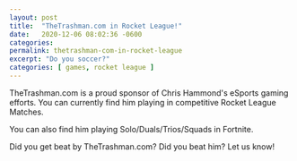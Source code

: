 ```yaml
---
layout: post
title:  "TheTrashman.com in Rocket League!"
date:   2020-12-06 08:02:36 -0600
categories: 
permalink: thetrashman-com-in-rocket-league
excerpt: "Do you soccer?"
categories: [ games, rocket league ]
---
```


TheTrashman.com is a proud sponsor of Chris Hammond's eSports gaming efforts. You can currently find him playing in competitive Rocket League Matches.

You can also find him playing Solo/Duals/Trios/Squads in Fortnite.

Did you get beat by TheTrashman.com? Did you beat him? Let us know!